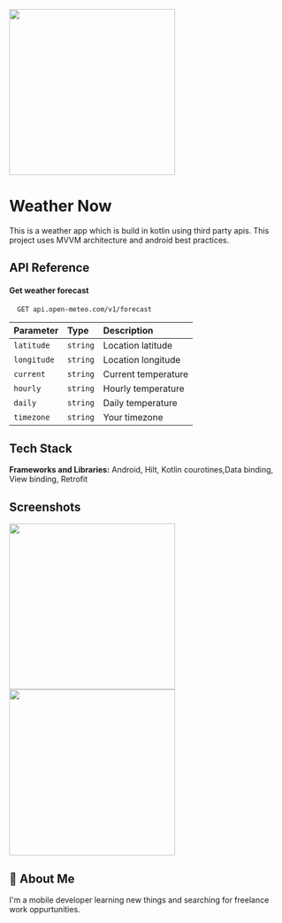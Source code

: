 

<img src="https://firebasestorage.googleapis.com/v0/b/tastyrecipeapp.appspot.com/o/weather%20now.png?alt=media&token=8272e714-df57-47af-9ef4-46ffa16118b5" width="300">


# Weather Now

This is a weather app which is build in kotlin using third party apis. This project uses MVVM 
architecture and android best practices.



## API Reference

#### Get weather forecast

```http
  GET api.open-meteo.com/v1/forecast
```

| Parameter | Type     | Description                |
| :-------- | :------- | :------------------------- |
| `latitude` | `string` | Location latitude
| `longitude` | `string` | Location longitude
| `current` | `string` | Current temperature
| `hourly` | `string` | Hourly temperature
| `daily` | `string` | Daily temperature
| `timezone` | `string` | Your timezone



## Tech Stack

**Frameworks and Libraries:** Android, Hilt, Kotlin courotines,Data binding, View binding, Retrofit



## Screenshots

<img src="https://firebasestorage.googleapis.com/v0/b/tastyrecipeapp.appspot.com/o/1000000153.jpg?alt=media&token=aba317bc-d315-4915-881d-aa99468164aa" width="300">

<img src="https://firebasestorage.googleapis.com/v0/b/tastyrecipeapp.appspot.com/o/1000000154.jpg?alt=media&token=4d714197-5b08-4125-ba91-3faf1afed76c" width="300">


## 🚀 About Me
I'm a mobile developer learning new things and searching for freelance work oppurtunities.


